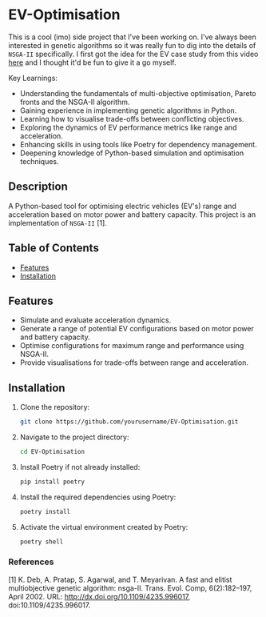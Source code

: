 # EV-Optimisation

This is a cool (imo) side project that I've been working on. I've always been interested in genetic algorithms so it was really fun to dig into the details of `NSGA-II` specifically. I first got the idea for the EV case study from this video [here](https://www.youtube.com/watch?v=SL-u_7hIqjA&ab_channel=paretos) and I thought it'd be fun to give it a go myself.

Key Learnings:
- Understanding the fundamentals of multi-objective optimisation, Pareto fronts and the NSGA-II algorithm.
- Gaining experience in implementing genetic algorithms in Python.
- Learning how to visualise trade-offs between conflicting objectives.
- Exploring the dynamics of EV performance metrics like range and acceleration.
- Enhancing skills in using tools like Poetry for dependency management.
- Deepening knowledge of Python-based simulation and optimisation techniques.

## Description
A Python-based tool for optimising electric vehicles (EV's) range and acceleration based on motor power and battery capacity.
This project is an implementation of `NSGA-II` [1].

## Table of Contents
- [Features](#features)
- [Installation](#installation)

## Features
- Simulate and evaluate acceleration dynamics.
- Generate a range of potential EV configurations based on motor power and battery capacity.
- Optimise configurations for maximum range and performance using NSGA-II.
- Provide visualisations for trade-offs between range and acceleration.

## Installation
1. Clone the repository:
    ```bash
    git clone https://github.com/yourusername/EV-Optimisation.git
    ```

2. Navigate to the project directory:
    ```bash
    cd EV-Optimisation
    ```

3. Install Poetry if not already installed:
    ```bash
    pip install poetry
    ```

4. Install the required dependencies using Poetry:
    ```bash
    poetry install
    ```

5. Activate the virtual environment created by Poetry:
    ```bash
    poetry shell
    ```

### References

[1] K. Deb, A. Pratap, S. Agarwal, and T. Meyarivan. A fast and elitist multiobjective genetic algorithm: nsga-II. Trans. Evol. Comp, 6(2):182–197, April 2002. URL: http://dx.doi.org/10.1109/4235.996017, doi:10.1109/4235.996017.
